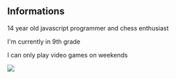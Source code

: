 ## Informations

14 year old javascript programmer and chess enthusiast

I'm currently in 9th grade

I can only play video games on weekends

<p>
  <a href="https://discord.com/users/566541776815390730">
    <img src="https://discord.c99.nl/widget/theme-4/566541776815390730.png"/>
  </a>
</p>
